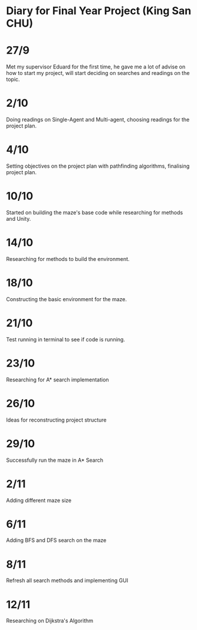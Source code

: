 # Diary for Final Year Project (King San CHU)

# 27/9

Met my supervisor Eduard for the first time, he gave me a lot of advise on how to start my project, will start deciding on searches and readings on the topic.

# 2/10 

Doing readings on Single-Agent and Multi-agent, choosing readings for the project plan.

# 4/10

Setting objectives on the project plan with pathfinding algorithms, finalising project plan.

# 10/10

Started on building the maze's base code while researching for methods and Unity.

# 14/10

Researching for methods to build the environment.

# 18/10

Constructing the basic environment for the maze.

# 21/10

Test running in terminal to see if code is running.

# 23/10 

Researching for A* search implementation

# 26/10

Ideas for reconstructing project structure

# 29/10

Successfully run the maze in A* Search

# 2/11

Adding different maze size

# 6/11

Adding BFS and DFS search on the maze

# 8/11 

Refresh all search methods and implementing GUI

# 12/11

Researching on Dijkstra's Algorithm